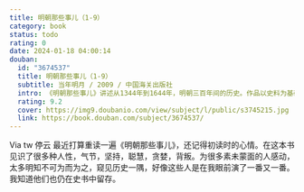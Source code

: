 ```yaml
---
title: 明朝那些事儿（1-9）
category: book
status: todo
rating: 0
date: 2024-01-18 04:00:14
douban:
  id: "3674537"
  title: 明朝那些事儿（1-9）
  subtitle: 当年明月 / 2009 / 中国海关出版社
  intro: 《明朝那些事儿》讲述从1344年到1644年，明朝三百年间的历史。作品以史料为基础，以年代和具体人物为主线，运用小说的笔法，对明朝十七帝和其他王公权贵和小人物的命运进行全景展示，尤其对官场政治、战争、帝王心术着墨最多。作品也是一部明朝政治经济制度、人伦道德的演义。
  rating: 9.2
  cover: https://img9.doubanio.com/view/subject/l/public/s3745215.jpg
  link: https://book.douban.com/subject/3674537/
---
```


Via tw 停云 最近打算重读一遍《明朝那些事儿》，还记得初读时的心情。在这本书见识了很多种人性，气节，坚持，聪慧，贪婪，背叛。为很多素未蒙面的人感动，太多明知不可为而为之，窥见历史一隅，好像这些人是在我眼前演了一番又一番。我知道他们也仍在史书中留存。
